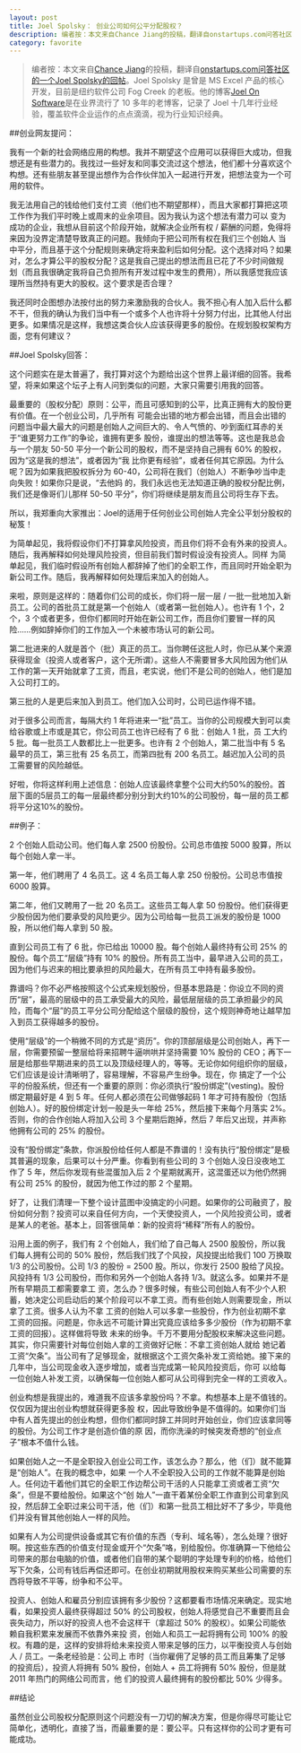 ```yaml
---
layout: post
title: Joel Spolsky： 创业公司如何公平分配股权？
description: 编者按：本文来自Chance Jiang的投稿，翻译自onstartups.com问答社区的一个Joel Spolsky的回帖。Joel Spolsky 是曾是 MS Excel 产品的核心开发，目前是纽约软件公司 Fog Creek 的老板。他的博客Joel On Software是在业界流行了 10 多年的老博客，记录了 Joel 十几年行业经验，覆盖软件企业运作的点点滴滴，视为行业知识经典。
category: favorite
---
```


> 编者按：本文来自[Chance Jiang][CJ]的投稿，翻译自[onstartups.com问答社区的一个Joel Spolsky的回帖][ONS]。Joel Spolsky 是曾是 MS Excel 产品的核心开发，目前是纽约软件公司 Fog Creek 的老板。他的博客[Joel On Software][JOBLOG]是在业界流行了 10 多年的老博客，记录了 Joel 十几年行业经验，覆盖软件企业运作的点点滴滴，视为行业知识经典。

##创业网友提问：

我有一个新的社会网络应用的构想。我并不期望这个应用可以获得巨大成功，但我想还是有些潜力的。我找过一些好友和同事交流过这个想法，他们都十分喜欢这个构想。还有些朋友甚至提出想作为合作伙伴加入一起进行开发，把想法变为一个可用的软件。

我无法用自己的钱给他们支付工资（他们也不期望那样），而且大家都打算把这项工作作为我们平时晚上或周末的业余项目。因为我认为这个想法有潜力可以 变为成功的企业，我想从目前这个阶段开始，就解决企业所有权 / 薪酬的问题，免得将来因为没界定清楚导致真正的问题。我倾向于把公司所有权在我们三个创始人 当中平分，而且基于这个分配规则来确定将来盈利后如何分配。这个选择对吗？如果对，怎么才算公平的股权分配？这是我自己提出的想法而且已花了不少时间做规 划（而且我很确定我将自己负担所有开发过程中发生的费用），所以我感觉我应该理所当然持有更大的股权。这个要求是否合理？

我还同时企图想办法按付出的努力来激励我的合伙人。我不担心有人加入后什么都不干，但我的确认为我们当中有一个或多个人也许将十分努力付出，比其他人付出更多。如果情况是这样，我想这类合伙人应该获得更多的股份。在规划股权架构方面，您有何建议？

##Joel Spolsky回答：

这个问题实在是太普遍了，我打算对这个为题给出这个世界上最详细的回答。我希望，将来如果这个坛子上有人问到类似的问题，大家只需要引用我的回答。

最重要的（股权分配）原则：公平，而且可感知到的公平，比真正拥有大的股份更有价值。在一个创业公司，几乎所有 可能会出错的地方都会出错，而且会出错的问题当中最大最大的问题是创始人之间巨大的、令人气愤的、吵到面红耳赤的关于“谁更努力工作”的争论，谁拥有更多 股份，谁提出的想法等等。这也是我总会与一个朋友 50-50 平分一个新公司的股权，而不是坚持自己拥有 60% 的股权，因为“这是我的想法”，或者因为“我 比你更有经验”，或者任何其它原因。为什么呢？因为如果我把股权拆分为 60-40，公司将在我们（创始人）不断争吵当中走向失败！如果你只是说，“去他妈 的，我们永远也无法知道正确的股权分配比例，我们还是像哥们儿那样 50-50 平分”，你们将继续是朋友而且公司将生存下去。

所以，我郑重向大家推出：Joel的适用于任何创业公司创始人完全公平划分股权的秘笈！

为简单起见，我将假设你们不打算拿风险投资，而且你们将不会有外来的投资人。随后，我再解释如何处理风险投资，但目前我们暂时假设没有投资人。同样 为简单起见，我们临时假设所有创始人都辞掉了他们的全职工作，而且同时开始全职为新公司工作。随后，我再解释如何处理后来加入的创始人。

来啦，原则是这样的：随着你们公司的成长，你们将一层一层 / 一批一批地加入新员工。公司的首批员工就是第一个创始人（或者第一批创始人）。也许有 1 个，2 个，3 个或者更多，但你们都同时开始在新公司工作，而且你们要冒一样的风险……例如辞掉你们的工作加入一个未被市场认可的新公司。

第二批进来的人就是首个（批）真正的员工。当你聘任这批人时，你已从某个来源获得现金（投资人或者客户，这个无所谓）。这些人不需要冒多大风险因为他们从工作的第一天开始就拿了工资，而且，老实说，他们不是公司的创始人，他们是加入公司打工的。

第三批的人是更后来加入到员工。他们加入公司时，公司已运作得不错。

对于很多公司而言，每隔大约 1 年将进来一“批”员工。当你的公司规模大到可以卖给谷歌或上市或是其它，你公司员工也许已经有了 6 批：创始人 1 批，员 工大约 5 批。每一批员工人数都比上一批更多。也许有 2 个创始人，第二批当中有 5 名最早的员工，第三批有 25 名员工，而第四批有 200 名员工。越迟加入公司的员工需要冒的风险越低。

好啦，你将这样利用上述信息：创始人应该最终拿整个公司大约50%的股份。首层下面的5层员工的每一层最终都分别分到大约10%的公司股份，每一层的员工都将平分这10%的股份。

##例子：

2 个创始人启动公司。他们每人拿 2500 份股份。公司总市值按 5000 股算，所以每个创始人拿一半。

第一年，他们聘用了 4 名员工。这 4 名员工每人拿 250 份股份。公司总市值按 6000 股算。

第二年，他们又聘用了一批 20 名员工。这些员工每人拿 50 份股份。他们获得更少股份因为他们要承受的风险更少。因为公司给每一批员工派发的股份是 1000 股，所以他们每人拿到 50 股。

直到公司员工有了 6 批，你已给出 10000 股。每个创始人最终持有公司 25% 的股份。每个员工“层级”持有 10% 的股份。所有员工当中，最早进入公司的员工，因为他们与迟来的相比要承担的风险最大，在所有员工中持有最多股份。

靠谱吗？你不必严格按照这个公式来规划股份，但基本思路是：你设立不同的资历“层”，最高的层级中的员工承受最大的风险，最低层层级的员工承担最少的风险，而每个“层”的员工平分公司分配给这个层级的股份，这个规则神奇地让越早加入到员工获得越多的股份。

使用“层级”的一个稍微不同的方式是“资历”。你的顶部层级是公司创始人，再下一层，你需要预留一整层给将来招聘牛逼哄哄并坚持需要 10% 股份的 CEO；再下一层是给那些早期进来的员工以及顶级经理人的，等等。无论你如何组织你的层级，它们应该是设计清晰明了，容易理解，不容易产生纷争。现在，你 搞定了一个公平的份股系统，但还有一个重要的原则：你必须执行“股份绑定”(vesting)。股份绑定期最好是 4 到 5 年。任何人都必须在公司做够起码 1 年才可持有股份（包括创始人）。好的股份绑定计划一般是头一年给 25%，然后接下来每个月落实 2%。否则，你的合作创始人将加入公司 3 个星期后跑掉，然后 7 年后又出现，并声称他拥有公司的 25% 的股份。

没有“股份绑定”条款，你派股份给任何人都是不靠谱的！没有执行“股份绑定”是极其普遍的现象，后果可以十分严重。你看到有些公司的 3 个创始人没日没夜地工作了 5 年，然后你发现有些混蛋加入后 2 个星期就离开，这混蛋还以为他仍然拥有公司 25% 的股份，就因为他工作过的那 2 个星期。

好了，让我们清理一下整个设计蓝图中没搞定的小问题。如果你的公司融资了，股份如何分割？投资可以来自任何方向，一个天使投资人，一个风险投资公司，或者是某人的老爸。基本上，回答很简单：新的投资将“稀释”所有人的股份。

沿用上面的例子，我们有 2 个创始人，我们给了自己每人 2500 股股份，所以我们每人拥有公司的 50% 股份，然后我们找了个风投，风投提出给我们 100 万换取 1/3 的公司股份。公司 1/3 的股份 = 2500 股。所以，你发行 2500 股给了风投。风投持有 1/3 公司股份，而你和另外一个创始人各持 1/3。就这么多。如果并不是所有早期员工都需要拿工 资，怎么办？很多时候，有些公司创始人有不少个人积蓄，她决定公司启动后的某个阶段可以不拿工资。而有些创始人则需要现金，所以拿了工资。很多人认为不拿 工资的创始人可以多拿一些股份，作为创业初期不拿工资的回报。问题是，你永远不可能计算出究竟应该给多多少股份（作为初期不拿工资的回报）。这样做将导致 未来的纷争。千万不要用分配股权来解决这些问题。其实，你只需要针对每位创始人拿的工资做好记帐：不拿工资创始人就给 她记着工资“欠条”。当公司有了足够现金，就根据这个工资欠条补发工资给她。接下来的几年中，当公司现金收入逐步增加，或者当完成第一轮风险投资后，你可 以给每一位创始人补发工资，以确保每一位创始人都可从公司得到完全一样的工资收入。

创业构想是我提出的，难道我不应该多拿股份吗？不拿。构想基本上是不值钱的。仅仅因为提出创业构想就获得更多股 权，因此导致纷争是不值得的。如果你们当中有人首先提出的创业构想，但你们都同时辞工并同时开始创业，你们应该拿同等的股份。为公司工作才是创造价值的原 因，而你洗澡的时候突发奇想的“创业点子”根本不值什么钱。

如果创始人之一不是全职投入创业公司工作，该怎么办？那么，他（们）就不能算是“创始人”。在我的概念中，如果 一个人不全职投入公司的工作就不能算是创始人。任何边干着他们其它的全职工作边帮公司干活的人只能拿工资或者工资“欠条”，但是不要给股份。如果这个“创 始人”一直干着某份全职工作直到公司拿到风投，然后辞工全职过来公司干活，他（们）和第一批员工相比好不了多少，毕竟他们并没有冒其他创始人一样的风险。

如果有人为公司提供设备或其它有价值的东西（专利、域名等），怎么处理？很好啊。按这些东西的价值支付现金或开个“欠条”咯，别给股份。你准确算一下他给公司带来的那台电脑的价值，或者他们自带的某个聪明的字处理专利的价格，给他们写下欠条，公司有钱后再偿还即可。在创业初期就用股权来购买某些公司需要的东西将导致不平等，纷争和不公平。

投资人、创始人和雇员分别应该拥有多少股份？这都要看市场情况来确定。现实地看，如果投资人最终获得超过 50% 的公司股权，创始人将感觉自己不重要而且会丧失动力，所以好的投资人也不会这样干（拿超过 50% 的股权）。如果公司能依赖自我积累来发展而不依靠外来投 资，创始人和员工一起将拥有公司 100% 的股权。有趣的是，这样的安排将给未来投资人带来足够的压力，以平衡投资人与创始人 / 员工。一条老经验是：公司上 市时（当你雇佣了足够的员工而且筹集了足够的投资后），投资人将拥有 50% 股份，创始人 + 员工将拥有 50% 股份，但是就 2011 年热门的网络公司而言，他 们的投资人最终拥有的股份都比 50% 少得多。

##结论

虽然创业公司股权分配原则这个问题没有一刀切的解决方案，但是你得尽可能让它简单化，透明化，直接了当，而最重要的是：要公平。只有这样你的公司才更有可能成功。

[CJ]: http://www.bookandman.com/2011/05/01/joel-spolsky-fair-startup-ownership-split/
[ONS]: http://answers.onstartups.com/questions/6949/forming-a-new-software-startup-how-do-i-allocate-ownership-fairly/23326#23326 
[JOBLOG]: http://www.joelonsoftware.com/ 
